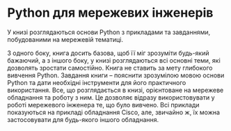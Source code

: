 # Python для мережевих інженерів

У книзі розглядаються основи Python з прикладами та завданнями, побудованими на мережевій тематиці.

З одного боку, книга досить базова, щоб її міг зрозуміти будь-який бажаючий,
а з іншого боку, у книзі розглядаються всі основні теми, які дозволять зростати самостійно.
Книга не ставить за мету глибокого вивчення Python. Завдання книги – пояснити зрозумілою
мовою основи Python та дати необхідні інструменти для його практичного використання.
Все, що розглядається в книзі, орієнтоване на мережеве обладнання та роботу з ним.
Це дозволяє відразу використовувати у роботі мережевого інженера те, що було вивчено.
Всі приклади показуються на прикладі обладнання Cisco, але, звичайно ж, їх можна застосовувати
для будь-якого іншого обладнання.

